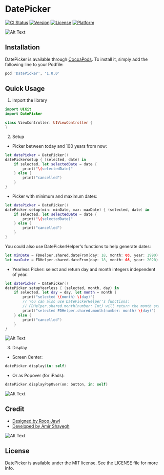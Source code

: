 # DatePicker

[![CI Status](https://img.shields.io/travis/amirshayegh/DatePicker.svg?style=flat)](https://travis-ci.org/amirshayegh/DatePicker)
[![Version](https://img.shields.io/cocoapods/v/DatePicker.svg?style=flat)](https://cocoapods.org/pods/DatePicker)
[![License](https://img.shields.io/cocoapods/l/DatePicker.svg?style=flat)](https://cocoapods.org/pods/DatePicker)
[![Platform](https://img.shields.io/cocoapods/p/DatePicker.svg?style=flat)](https://cocoapods.org/pods/DatePicker)


![Alt Text](https://github.com/AmirShayegh/DatePicker/blob/master/ReadmeFiles/Full.PNG)


## Installation

DatePicker is available through [CocoaPods](https://cocoapods.org). To install
it, simply add the following line to your Podfile:

```ruby
pod 'DatePicker', '1.0.0'
```

## Quick Usage

1) Import the library

```Swift
import UIKit
import DatePicker

class ViewController: UIViewController {
}
```

2) Setup

- Picker between today and 100 years from now:

```Swift
let datePicker = DatePicker()
datePickersetup { (selected, date) in
	if selected, let selectedDate = date {
		print("\(selectedDate)"
	} else {
		print("cancelled")
	}
}
```

- Picker with minimum and maximum dates:

```Swift
let datePicker = DatePicker()
datePicker.setup(min: minDate, max: maxDate) { (selected, date) in
	if selected, let selectedDate = date {
		print("\(selectedDate)"
	} else {
		print("cancelled")
	}
}
```

You could also use DatePickerHelper's functions to help generate dates:

```Swift
let minDate = FDHelper.shared.dateFrom(day: 18, month: 08, year: 1990)
let maxDate = FDHelper.shared.dateFrom(day: 18, month: 08, year: 2020)
```

- Yearless Picker: select and return day and month integers independent of year. 

```Swift
let datePicker = DatePicker()
datePicker.setupYearless { (selected, month, day) in
	if selected, let day = day, let month = month {
		print("selected \(month) \(day)")
		// You can also use DatePickerHelper's functions:
		// FDHelper.shared.month(number: Int) will return the month string name
		print("selected FDHelper.shared.month(number: month) \(day)")
	} else {
		print("cancelled")
	}
}
``` 
![Alt Text](https://github.com/AmirShayegh/DatePicker/blob/master/ReadmeFiles/Yearless.png)

3) Display

- Screen Center:
```Swift
datePicker.display(in: self)
```

- Or as Popover (for iPads):
```Swift
datePicker.displayPopOver(on: button, in: self)
```

![Alt Text](https://github.com/AmirShayegh/DatePicker/blob/master/ReadmeFiles/Popover.jpg)

## Credit
- [Designed by Roop Jawl](https://www.linkedin.com/in/roopjawl/)
- [Developed by Amir Shayegh](https://www.linkedin.com/in/shayegh/)

![Alt Text](https://github.com/AmirShayegh/DatePicker/blob/master/ReadmeFiles/DatePicker.gif)

## License

DatePicker is available under the MIT license. See the LICENSE file for more info.
